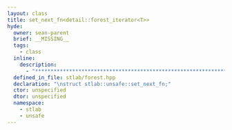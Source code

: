 ```yaml
---
layout: class
title: set_next_fn<detail::forest_iterator<T>>
hyde:
  owner: sean-parent
  brief: __MISSING__
  tags:
    - class
  inline:
    description:
      - "***********************************************************************************************"
  defined_in_file: stlab/forest.hpp
  declaration: "\nstruct stlab::unsafe::set_next_fn;"
  ctor: unspecified
  dtor: unspecified
  namespace:
    - stlab
    - unsafe
---
```

